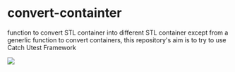 # convert-containter
function to convert STL container into different STL container
except from a generlic function to convert containers, this repository's aim is to try to use Catch Utest Framework


<a href="https://github.com/ScarletOne/convert-containter"><img src="https://travis-ci.org/ScarletOne/convert-containter.svg?branch=master" /></a>
